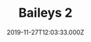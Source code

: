 ---
date: 2019-11-27T12:03:33.000Z
title: Baileys 2
latitude: 52.24427354506381
longitude: 0.7130976072907576
category: checkin
---